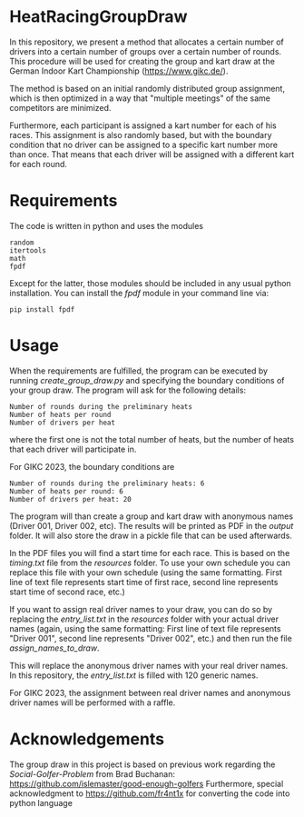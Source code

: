 # HeatRacingGroupDraw
In this repository, we present a method that allocates a certain number of drivers into a certain number of groups over a certain number of rounds. This procedure will be used for creating the group and kart draw at the German Indoor Kart Championship (https://www.gikc.de/). 

The method is based on an initial randomly distributed group assignment, which is then optimized in a way that "multiple meetings" of the same competitors are minimized. 

Furthermore, each participant is assigned a kart number for each of his races. This assignment is also randomly based, but with the boundary condition that no driver can be assigned to a specific kart number more than once. That means that each driver will be assigned with a different kart for each round.

# Requirements
The code is written in python and uses the modules 
```
random
itertools
math
fpdf
```
Except for the latter, those modules should be included in any usual python installation. You can install the *fpdf* module in your command line via:
```
pip install fpdf
```

# Usage
When the requirements are fulfilled, the program can be executed by running *create_group_draw.py* and specifying the boundary conditions of your group draw. The program will ask for the following details:
```
Number of rounds during the preliminary heats
Number of heats per round
Number of drivers per heat
```
where the first one is not the total number of heats, but the number of heats that each driver will participate in.

For GIKC 2023, the boundary conditions are
```
Number of rounds during the preliminary heats: 6
Number of heats per round: 6
Number of drivers per heat: 20
```

The program will than create a group and kart draw with anonymous names (Driver 001, Driver 002, etc). The results will be printed as PDF in the *output* folder. It will also store the draw in a pickle file that can be used afterwards. 

In the PDF files you will find a start time for each race. This is based on the *timing.txt* file from the *resources* folder. To use your own schedule you can replace this file with your own schedule (using the same formatting. First line of text file represents start time of first race, second line represents start time of second race, etc.)

If you want to assign real driver names to your draw, you can do so by replacing the *entry_list.txt* in the *resources* folder with your actual driver names (again, using the same formatting: First line of text file represents "Driver 001", second line represents "Driver 002", etc.) and then run the file *assign_names_to_draw*.

This will replace the anonymous driver names with your real driver names. In this repository, the *entry_list.txt* is filled with 120 generic names. 

For GIKC 2023, the assignment between real driver names and anonymous driver names will be performed with a raffle. 

# Acknowledgements
The group draw in this project is based on previous work regarding the *Social-Golfer-Problem* from Brad Buchanan: https://github.com/islemaster/good-enough-golfers
Furthermore, special acknowledgment to https://github.com/fr4nt1x for converting the code into python language


